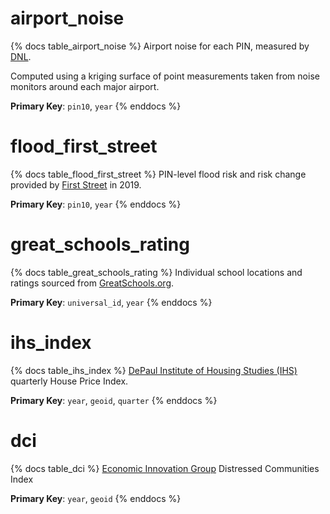 # airport_noise

{% docs table_airport_noise %}
Airport noise for each PIN, measured by [DNL](https://www.faa.gov/regulations_policies/policy_guidance/noise/community#:~:text=DNL%20is%20a%20metric%20that,basis%20of%20annual%20aircraft%20operations.).

Computed using a kriging surface of point measurements taken from noise
monitors around each major airport.

**Primary Key**: `pin10`, `year`
{% enddocs %}

# flood_first_street

{% docs table_flood_first_street %}
PIN-level flood risk and risk change provided by
[First Street](https://firststreet.org/) in 2019.

**Primary Key**: `pin10`, `year`
{% enddocs %}

# great_schools_rating

{% docs table_great_schools_rating %}
Individual school locations and ratings sourced from
[GreatSchools.org](https://www.greatschools.org/).

**Primary Key**: `universal_id`, `year`
{% enddocs %}

# ihs_index

{% docs table_ihs_index %}
[DePaul Institute of Housing Studies (IHS)](https://www.housingstudies.org/) 
quarterly House Price Index.

**Primary Key**: `year`, `geoid`, `quarter`
{% enddocs %}

# dci

{% docs table_dci %}
[Economic Innovation Group](https://eig.org/distressed-communities) 
Distressed Communities Index

**Primary Key**: `year`, `geoid`
{% enddocs %}